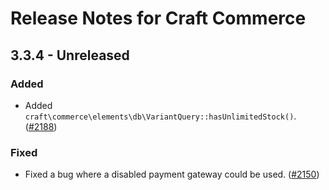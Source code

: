# Release Notes for Craft Commerce

## 3.3.4 - Unreleased

### Added
- Added `craft\commerce\elements\db\VariantQuery::hasUnlimitedStock()`. ([#2188](https://github.com/craftcms/commerce/issues/2188))

### Fixed
- Fixed a bug where a disabled payment gateway could be used. ([#2150](https://github.com/craftcms/commerce/issues/2150))